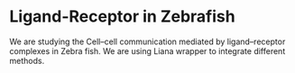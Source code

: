 Ligand-Receptor in Zebrafish 
==========================================

We are studying the Cell–cell communication mediated by ligand–receptor complexes in Zebra fish. 
We are using Liana wrapper to integrate different methods. 



